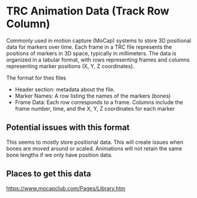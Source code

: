 # TRC Animation Data (Track Row Column)
Commonly used in motion capture (MoCap) systems to store 3D positional data for markers over time. Each frame in a TRC file represents the positions of markers in 3D space, typically in millimeters. The data is organized in a tabular format, with rows representing frames and columns representing marker positions (X, Y, Z coordinates).

The format for thes files
- Header section:  metadata about the file. 
- Marker Names: A row listing the names of the markers (bones)
- Frame Data: Each row corresponds to a frame. Columns include the frame number, time, and the X, Y, Z coordinates for each marker 


## Potential issues with this format
This seems to mostly store positional data. This will create issues when bones are moved around or scaled. Animations will not retain the same bone lengths if we only have position data.

## Places to get this data
https://www.mocapclub.com/Pages/Library.htm

